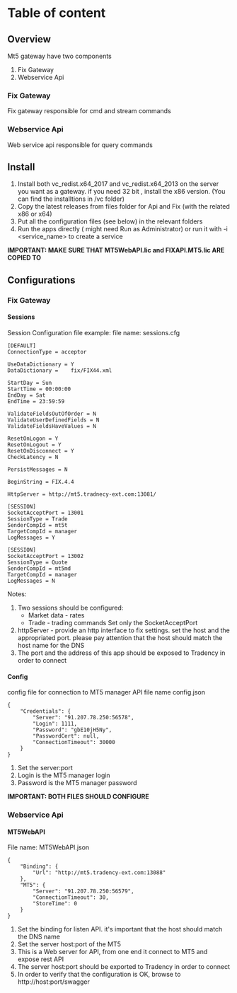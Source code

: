# Table of content
## Overview
Mt5 gateway have two components
1. Fix Gateway
2. Webservice Api

### Fix Gateway
Fix gateway responsible for cmd and stream commands

### Webservice Api
Web service api responsible for query commands

## Install
1. Install both vc_redist.x64_2017 and vc_redist.x64_2013 on the server you want as a gateway. if you need 32 bit , install the x86 version. (You can find the installtions in /vc folder)
2. Copy the latest releases from files folder for Api and Fix (with the related x86 or x64)
3. Put all the configuration files (see below) in the relevant folders
4. Run the apps directly ( might need Run as Administrator) or run it with -i <service_name> to create a service

__IMPORTANT: MAKE SURE THAT MT5WebAPI.lic and FIXAPI.MT5.lic ARE COPIED TO__
## Configurations
### Fix Gateway
#### Sessions
Session Configuration file example:
file name: sessions.cfg
```
[DEFAULT]
ConnectionType = acceptor

UseDataDictionary = Y
DataDictionary =    fix/FIX44.xml

StartDay = Sun
StartTime = 00:00:00
EndDay = Sat
EndTime = 23:59:59

ValidateFieldsOutOfOrder = N
ValidateUserDefinedFields = N
ValidateFieldsHaveValues = N

ResetOnLogon = Y
ResetOnLogout = Y
ResetOnDisconnect = Y
CheckLatency = N

PersistMessages = N

BeginString = FIX.4.4

HttpServer = http://mt5.tradnecy-ext.com:13081/

[SESSION]
SocketAcceptPort = 13001
SessionType = Trade
SenderCompId = mt5t
TargetCompId = manager
LogMessages = Y

[SESSION]
SocketAcceptPort = 13002
SessionType = Quote
SenderCompId = mt5md
TargetCompId = manager
LogMessages = N
```
Notes:
1. Two sessions should be configured: 
    - Market data - rates
    - Trade - trading commands
    Set only the SocketAcceptPort
2. httpServer - provide an http interface to fix settings. set the host and the appropriated port. please pay attention that the host should match the host name for the DNS
3. The port and the address of this app should be exposed to Tradency in order to connect

#### Config
config file for connection to MT5 manager API
file name config.json
```
{
    "Credentials": {
        "Server": "91.207.78.250:56578",
        "Login": 1111,
        "Password": "gbE10jH5Ny",
        "PasswordCert": null,
        "ConnectionTimeout": 30000
    }
}
```
1. Set the server:port
2. Login is the MT5 manager login
3. Password is the MT5 manager password

__IMPORTANT: BOTH FILES SHOULD CONFIGURE__

### Webservice Api
#### MT5WebAPI
File name: MT5WebAPI.json
```
{
    "Binding": {
        "Url": "http://mt5.tradency-ext.com:13088"
    },
    "MT5": {
        "Server": "91.207.78.250:56579",
        "ConnectionTimeout": 30,
        "StoreTime": 0
    }
}
```
1. Set the binding for listen API. it's important that the host should match the DNS name
2. Set the server host:port of the MT5
3. This is a Web server for API, from one end it connect to MT5 and expose rest API
4. The server host:port should be exported to Tradency in order to connect
5. In order to verify that the configuration is OK, browse to http://host:port/swagger 


